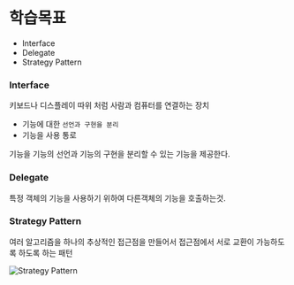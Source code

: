 # 학습목표

- Interface
- Delegate
- Strategy Pattern

### Interface
키보드나 디스플레이 따위 처럼 사람과 컴퓨터를 연결하는 장치

- 기능에 대한 `선언과 구현을 분리`
- 기능을 사용 통로

기능을 기능의 선언과 기능의 구현을 분리할 수 있는 기능을 제공한다.


### Delegate
특정 객체의 기능을 사용하기 위하여 다른객체의 기능을 호출하는것.

### Strategy Pattern
여러 알고리즘을 하나의 추상적인 접근점을 만들어서 접근점에서 서로 교환이 가능하도록 하도록 하는 패턴 

![Strategy Pattern](https://upload.wikimedia.org/wikipedia/commons/4/45/W3sDesign_Strategy_Design_Pattern_UML.jpg)

